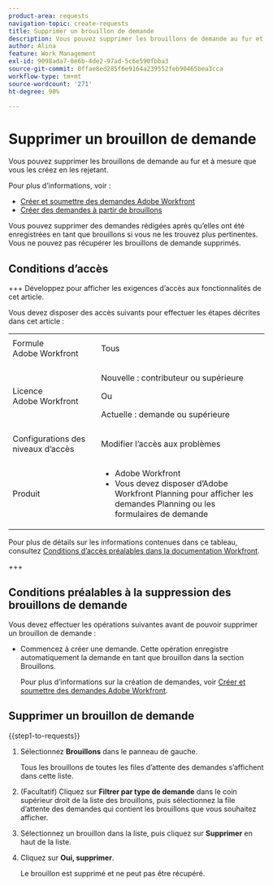 ```yaml
---
product-area: requests
navigation-topic: create-requests
title: Supprimer un brouillon de demande
description: Vous pouvez supprimer les brouillons de demande au fur et à mesure que vous les créez en les rejetant.
author: Alina
feature: Work Management
exl-id: 9098ada7-0e6b-4de2-97ad-5c6e590fbba3
source-git-commit: 0ffae8ed285f6e9164a239552feb90465bea3cca
workflow-type: tm+mt
source-wordcount: '271'
ht-degree: 90%

---
```


# Supprimer un brouillon de demande

Vous pouvez supprimer les brouillons de demande au fur et à mesure que vous les créez en les rejetant.

Pour plus d’informations, voir :

* [Créer et soumettre des demandes Adobe Workfront](../../../manage-work/requests/create-requests/create-submit-requests.md)
* [Créer des demandes à partir de brouillons](../../../manage-work/requests/create-requests/create-requests-from-drafts.md)

Vous pouvez supprimer des demandes rédigées après qu’elles ont été enregistrées en tant que brouillons si vous ne les trouvez plus pertinentes. Vous ne pouvez pas récupérer les brouillons de demande supprimés.

## Conditions d’accès

+++ Développez pour afficher les exigences d’accès aux fonctionnalités de cet article.

Vous devez disposer des accès suivants pour effectuer les étapes décrites dans cet article :

<table style="table-layout:auto"> 
 <col> 
 <col> 
 <tbody> 
  <tr> 
   <td role="rowheader">Formule Adobe Workfront</td> 
   <td> <p>Tous </p> </td> 
  </tr> 
  <tr> 
   <td role="rowheader">Licence Adobe Workfront</td> 
   <td> <p>Nouvelle : contributeur ou supérieure</p>
   Ou
   <p>Actuelle : demande ou supérieure</p>
    </td> 
  </tr> 
  <tr> 
   <td role="rowheader">Configurations des niveaux d’accès</td> 
   <td> <p>Modifier l’accès aux problèmes</p>  </td> 
  </tr> 
  <tr> 
   <td role="rowheader"> Produit</td> 
   <td> <ul><li>Adobe Workfront</li><li>Vous devez disposer d’Adobe Workfront Planning pour afficher les demandes Planning ou les formulaires de demande</td> 
  </tr> 
 </tbody> 
</table>

Pour plus de détails sur les informations contenues dans ce tableau, consultez [Conditions d’accès préalables dans la documentation Workfront](/help/quicksilver/administration-and-setup/add-users/access-levels-and-object-permissions/access-level-requirements-in-documentation.md).

+++

## Conditions préalables à la suppression des brouillons de demande

Vous devez effectuer les opérations suivantes avant de pouvoir supprimer un brouillon de demande :

* Commencez à créer une demande. Cette opération enregistre automatiquement la demande en tant que brouillon dans la section Brouillons.

  Pour plus d’informations sur la création de demandes, voir [Créer et soumettre des demandes Adobe Workfront](../../../manage-work/requests/create-requests/create-submit-requests.md).

## Supprimer un brouillon de demande

{{step1-to-requests}}

1. Sélectionnez **Brouillons** dans le panneau de gauche.

   Tous les brouillons de toutes les files d’attente des demandes s’affichent dans cette liste.

1. (Facultatif) Cliquez sur **Filtrer par type de demande** dans le coin supérieur droit de la liste des brouillons, puis sélectionnez la file d’attente des demandes qui contient les brouillons que vous souhaitez afficher.
1. Sélectionnez un brouillon dans la liste, puis cliquez sur **Supprimer** en haut de la liste.
1. Cliquez sur **Oui, supprimer**.

   Le brouillon est supprimé et ne peut pas être récupéré.
